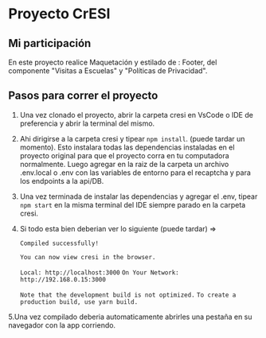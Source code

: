 # Proyecto CrESI

## Mi participación

En este proyecto realice Maquetación y estilado de : Footer, del componente "Visitas a Escuelas" y "Políticas de Privacidad".

## Pasos para correr el proyecto

1.  Una vez clonado el proyecto, abrir la carpeta cresi en VsCode o IDE de preferencia y abrir la terminal del mismo.
2.  Ahi dirigirse a la carpeta cresi y tipear `npm install`. (puede tardar un momento).
    Esto instalara todas las dependencias instaladas en el proyecto original para que el proyecto corra en tu computadora normalmente. Luego agregar en la raiz de la carpeta un archivo .env.local o .env con las variables de entorno para el recaptcha y para los endpoints a la api/DB.
3.  Una vez terminada de instalar las dependencias y agregar el .env, tipear `npm start` en la misma terminal del IDE siempre parado en la carpeta cresi.
4.  Si todo esta bien deberian ver lo siguiente (puede tardar) =>

    `Compiled successfully!`

    `You can now view cresi in the browser. `

    `Local: http://localhost:3000`
    `On Your Network: http://192.168.0.15:3000 `

    `Note that the development build is not optimized.`
    `To create a production build, use yarn build. `

5.Una vez compilado deberia automaticamente abrirles una pestaña en su navegador con la app corriendo.

